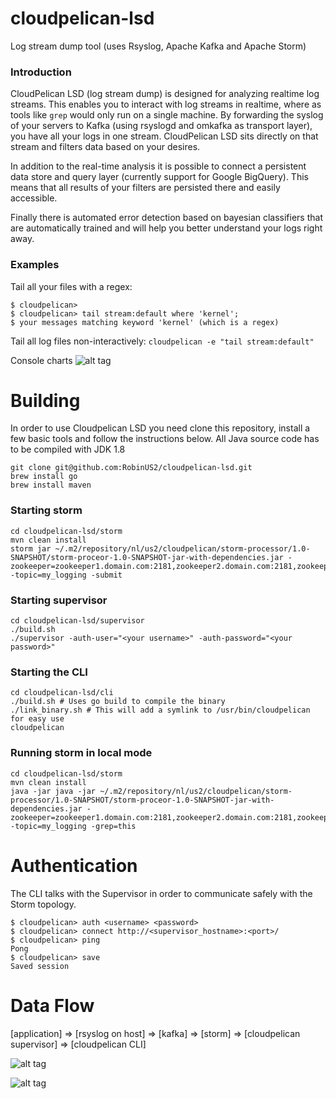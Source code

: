 # cloudpelican-lsd
Log stream dump tool (uses Rsyslog, Apache Kafka and Apache Storm)

### Introduction ###
CloudPelican LSD (log stream dump) is designed for analyzing realtime log streams. This enables you to interact with log streams in realtime, where as tools like `grep` would only run on a single machine. By forwarding the syslog of your servers to Kafka (using rsyslogd and omkafka as transport layer), you have all your logs in one stream. CloudPelican LSD sits directly on that stream and filters data based on your desires.

In addition to the real-time analysis it is possible to connect a persistent data store and query layer (currently support for Google BigQuery). This means that all results of your filters are persisted there and easily accessible.

Finally there is automated error detection based on bayesian classifiers that are automatically trained and will help you better understand your logs right away.

### Examples ###
Tail all your files with a regex:
```
$ cloudpelican>
$ cloudpelican> tail stream:default where 'kernel';
$ your messages matching keyword 'kernel' (which is a regex)
```

Tail all log files non-interactively:
`cloudpelican -e "tail stream:default"`

Console charts
![alt tag](https://raw.github.com/RobinUS2/cloudpelican-lsd/master/docs/console_chart.png)

# Building #
In order to use Cloudpelican LSD you need clone this repository, install a few basic tools and follow the instructions below. All Java source code has to be compiled with JDK 1.8
```
git clone git@github.com:RobinUS2/cloudpelican-lsd.git
brew install go
brew install maven
```

### Starting storm ###
```
cd cloudpelican-lsd/storm
mvn clean install
storm jar ~/.m2/repository/nl/us2/cloudpelican/storm-processor/1.0-SNAPSHOT/storm-proceor-1.0-SNAPSHOT-jar-with-dependencies.jar -zookeeper=zookeeper1.domain.com:2181,zookeeper2.domain.com:2181,zookeeper3.domain.com:2181 -topic=my_logging -submit
```

### Starting supervisor ###
```
cd cloudpelican-lsd/supervisor
./build.sh
./supervisor -auth-user="<your username>" -auth-password="<your password>"
```

### Starting the CLI ###
```
cd cloudpelican-lsd/cli
./build.sh # Uses go build to compile the binary
./link_binary.sh # This will add a symlink to /usr/bin/cloudpelican for easy use
cloudpelican
```

### Running storm in local mode ###
```
cd cloudpelican-lsd/storm
mvn clean install
java -jar java -jar ~/.m2/repository/nl/us2/cloudpelican/storm-processor/1.0-SNAPSHOT/storm-proceor-1.0-SNAPSHOT-jar-with-dependencies.jar -zookeeper=zookeeper1.domain.com:2181,zookeeper2.domain.com:2181,zookeeper3.domain.com:2181 -topic=my_logging -grep=this
```

# Authentication #
The CLI talks with the Supervisor in order to communicate safely with the Storm topology.

```
$ cloudpelican> auth <username> <password>
$ cloudpelican> connect http://<supervisor_hostname>:<port>/
$ cloudpelican> ping
Pong
$ cloudpelican> save
Saved session
```

# Data Flow #
[application] => [rsyslog on host] => [kafka] => [storm] => [cloudpelican supervisor] => [cloudpelican CLI]

![alt tag](https://raw.github.com/RobinUS2/cloudpelican-lsd/master/docs/infra.png)

![alt tag](https://raw.github.com/RobinUS2/cloudpelican-lsd/master/docs/storm_topology.png)
